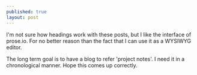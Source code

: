 ```yaml
---
published: true
layout: post
---
```



I'm not sure how headings work with these posts, but I like the interface of prose.io. For no better reason than the fact that I can use it as a WYSIWYG editor. 

The long term goal is to have a blog to refer 'project notes'. I need it in a chronological manner. Hope this comes up correctly.
